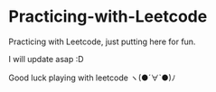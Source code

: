# Practicing-with-Leetcode
Practicing with Leetcode, just putting here for fun.

I will update asap :D

Good luck playing with leetcode ヽ(●´∀`●)ﾉ
